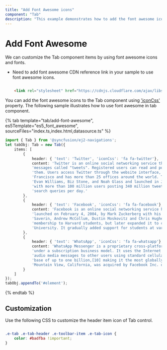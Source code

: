 ```yaml
---
title: "Add Font Awesome icons"
component: "Tab"
description: "This example demonstrates how to add the font awesome icons into Essential JS Tab items."
---
```


# Add Font Awesome

We can customize the Tab component items by using font awesome icons and fonts.

* Need to add font awesome CDN reference link in your sample to use font awesome icons.

```html

    <link rel="stylesheet" href="https://cdnjs.cloudflare.com/ajax/libs/font-awesome/4.7.0/css/font-awesome.min.css"/>

```

You can add the font awesome icons to the Tab component using ['iconCss'](../../api/tab/headerModel/#iconcss) property. The following sample illustrates how to use font awesome in tab component.

{% tab template="tab/add-font-awesome", es5Template="es5_font_awesome", sourceFiles="index.ts,index.html,datasource.ts" %}

```typescript
import { Tab } from '@syncfusion/ej2-navigations';
let tabObj: Tab = new Tab({
    items: [
        {
            header: { 'text': 'Twitter', 'iconCss': 'fa fa-twitter'},
            content: 'Twitter is an online social networking service that enables users to send and read short 140-character ' +
            'messages called "tweets". Registered users can read and post tweets, but those who are unregistered can only read ' +
            'them. Users access Twitter through the website interface, SMS or mobile device app Twitter Inc. is based in San ' +
            'Francisco and has more than 25 offices around the world. Twitter was created in March 2006 by Jack Dorsey, ' +
            'Evan Williams, Biz Stone, and Noah Glass and launched in July 2006. The service rapidly gained worldwide popularity, ' +
            'with more than 100 million users posting 340 million tweets a day in 2012.The service also handled 1.6 billion ' +
            'search queries per day.'
        },
        {
            header: { 'text': 'Facebook', 'iconCss': 'fa fa-facebook'},
            content: 'Facebook is an online social networking service headquartered in Menlo Park, California. Its website was ' +
            'launched on February 4, 2004, by Mark Zuckerberg with his Harvard College roommates and fellow students Eduardo ' +
            'Saverin, Andrew McCollum, Dustin Moskovitz and Chris Hughes.The founders had initially limited the website\'\s ' +
            'membership to Harvard students, but later expanded it to colleges in the Boston area, the Ivy League, and Stanford ' +
            'University. It gradually added support for students at various other universities and later to high-school students.'
        },
        {
            header: { 'text': 'WhatsApp', 'iconCss': 'fa fa-whatsapp'},
            content: 'WhatsApp Messenger is a proprietary cross-platform instant messaging client for smartphones that operates ' +
            'under a subscription business model. It uses the Internet to send text messages, images, video, user location and ' +
            'audio media messages to other users using standard cellular mobile numbers. As of February 2016, WhatsApp had a user ' +
            'base of up to one billion,[10] making it the most globally popular messaging application. WhatsApp Inc., based in ' +
            'Mountain View, California, was acquired by Facebook Inc. on February 19, 2014, for approximately US$19.3 billion.'
        }
    ]
});
tabObj.appendTo('#element');
```

{% endtab %}

## Customization

Use the following CSS to customize the header item icon of Tab control.

```CSS

.e-tab .e-tab-header .e-toolbar-item .e-tab-icon {
    color: #badfba !important;
}

```
